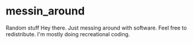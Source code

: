 # messin_around
Random stuff
Hey there. Just messing around with software. Feel free to redistribute. I'm mostly doing recreational coding.
